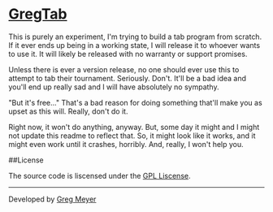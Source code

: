 # [GregTab](http://gregtab.heroku.com)

This is purely an experiment, I'm trying to build a tab program from scratch. If it ever ends up being in a working state, I will release it to whoever wants to use it. It will likely be released with no warranty or support promises.

Unless there is ever a version release, no one should ever use this to attempt to tab their tournament. Seriously. Don't. It'll be a bad idea and you'll end up really sad and I will have absolutely no sympathy. 

"But it's free..."
That's a bad reason for doing something that'll make you as upset as this will. Really, don't do it.

Right now, it won't do anything, anyway. But, some day it might and I might not update this readme to reflect that. So, it might look like it works, and it might even work until it crashes, horribly. And, really, I won't help you.


##License

The source code is liscensed under the [GPL Liscense](/LICENSE).

---
Developed by [Greg Meyer](http://gmmeyer.com)